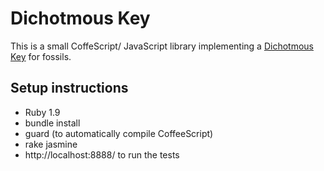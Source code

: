 # Dichotmous Key

This is a small CoffeScript/ JavaScript library implementing a
[Dichotmous Key](http://en.wikibooks.org/wiki/Dichotomous_Key) for fossils.


## Setup instructions

* Ruby 1.9
* bundle install
* guard (to automatically compile CoffeeScript)  
* rake jasmine
* http://localhost:8888/ to run the tests



